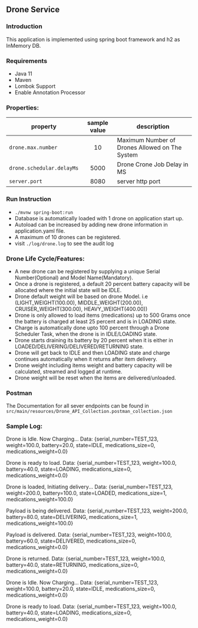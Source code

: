 ## Drone Service

### Introduction

This application is implemented using spring boot framework and h2 as InMemory DB. 


### Requirements
- Java 11
- Maven
- Lombok Support
- Enable Annotation Processor

### Properties:

| property                       | sample value | description                                     |
|--------------------------------|:------------:|-------------------------------------------------|
| `drone.max.number `            |      10      | Maximum Number of Drones Allowed  on The System |
| `drone.schedular.delayMs`      |     5000     | Drone Crone Job Delay in MS                     |
| `server.port`                  |     8080     | server http port                                |



### Run Instruction
- `./mvnw spring-boot:run`
- Database is automatically loaded with 1 drone on application start up.
- Autoload can be increased by adding new drone information in application.yaml file.
- A maximum of 10 drones can be registered.
- visit `./log/drone.log` to see the audit log

### Drone Life Cycle/Features:
- A new drone can be registered by supplying a unique Serial Number(Optional) and Model Name(Mandatory).
- Once a drone is registered, a default 20 percent battery capacity will be allocated where the initial state will be IDLE.
- Drone default weight will be based on drone Model. i.e (LIGHT_WEIGHT(100.00),  MIDDLE_WEIGHT(200.00), CRUISER_WEIGHT(300.00), HEAVY_WEIGHT(400.00))
- Drone is only allowed to load items (medications) up to 500 Grams once the battery is charged at least 25 percent and is in LOADING state.
- Charge is automatically done upto 100 percent through a Drone Scheduler Task, when the drone is in IDLE/LOADING state.
- Drone starts draining its battery by 20 percent when it is either in LOADED/DELIVERING/DELIVERED/RETURNING state.
- Drone will get back to IDLE and then LOADING state and charge continues automatically when it returns after item delivery.
- Drone weight including items weight and battery capacity will be calculated, streamed and logged at runtime.
- Drone weight will be reset when the items are delivered/unloaded.

### Postman
The Documentation for all sever endpoints can be found in `src/main/resources/Drone_API_Collection.postman_collection.json`

### Sample Log:
Drone is Idle. Now Charging... Data: {serial_number=TEST_123, weight=100.0, battery=20.0, state=IDLE, medications_size=0, medications_weight=0.0}

Drone is ready to load. Data: {serial_number=TEST_123, weight=100.0, battery=40.0, state=LOADING, medications_size=0, medications_weight=0.0}

Drone is loaded, Initiating delivery... Data: {serial_number=TEST_123, weight=200.0, battery=100.0, state=LOADED, medications_size=1, medications_weight=100.0}

Payload is being delivered. Data: {serial_number=TEST_123, weight=200.0, battery=80.0, state=DELIVERING, medications_size=1, medications_weight=100.0}

Payload is delivered. Data: {serial_number=TEST_123, weight=100.0, battery=60.0, state=DELIVERED, medications_size=0, medications_weight=0.0}

Drone is returned. Data: {serial_number=TEST_123, weight=100.0, battery=40.0, state=RETURNING, medications_size=0, medications_weight=0.0}

Drone is Idle. Now Charging... Data: {serial_number=TEST_123, weight=100.0, battery=20.0, state=IDLE, medications_size=0, medications_weight=0.0}

Drone is ready to load. Data: {serial_number=TEST_123, weight=100.0, battery=40.0, state=LOADING, medications_size=0, medications_weight=0.0}

